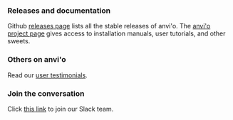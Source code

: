 ### Releases and documentation

Github [releases page](https://github.com/meren/anvio/releases) lists all the stable releases of anvi'o. The [anvi'o project page](http://merenlab.org/software/anvio/) gives access to installation manuals, user tutorials, and other sweets. 

### Others on anvi'o

Read our [user testimonials](http://merenlab.org/2017/07/12/testimonials/).

### Join the conversation

Click [this link](https://join.slack.com/t/anvio/shared_invite/zt-gy3g2wsi-nQ3U8_tnO3NafTx43UXrBw) to join our Slack team.
